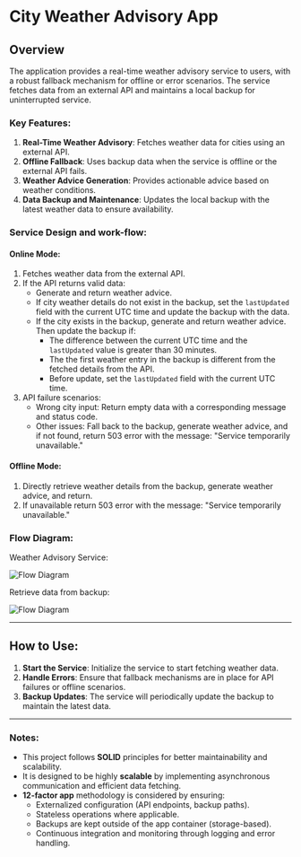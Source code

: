 # City Weather Advisory App

## Overview
The application provides a real-time weather advisory service to users, with a robust fallback mechanism for offline or error scenarios. The service fetches data from an external API and maintains a local backup for uninterrupted service.

### Key Features:
1. **Real-Time Weather Advisory**: Fetches weather data for cities using an external API.
2. **Offline Fallback**: Uses backup data when the service is offline or the external API fails.
3. **Weather Advice Generation**: Provides actionable advice based on weather conditions.
4. **Data Backup and Maintenance**: Updates the local backup with the latest weather data to ensure availability.

### Service Design and work-flow:

#### Online Mode:
1. Fetches weather data from the external API.
2. If the API returns valid data:
   - Generate and return weather advice. 
   - If city weather details do not exist in the backup, set the `lastUpdated` field with the current UTC time and update the backup with the data.
   - If the city exists in the backup, generate and return weather advice. Then update the backup if:
     - The difference between the current UTC time and the `lastUpdated` value is greater than 30 minutes.
     - The the first weather entry in the backup is different from the fetched details from the API.
     - Before update, set the `lastUpdated` field with the current UTC time.
3. API failure scenarios:
   - Wrong city input: Return empty data with a corresponding message and status code.
   - Other issues: Fall back to the backup, generate weather advice, and if not found, return 503 error with the message: "Service temporarily unavailable."

#### Offline Mode:
1. Directly retrieve weather details from the backup, generate weather advice, and return.
2. If unavailable return 503 error with the message: "Service temporarily unavailable."

### Flow Diagram:
Weather Advisory Service:

![Flow Diagram](https://mermaid.ink/img/pako:eNp9k0tz2jAUhf_KHS26AsZgzMOLZHiEQhJIJkA7rWGh2hfQ1JaoLJFSzH-vLENCZkoX9tjSd885upIOJBQREp-sJd1uYNZfcIBOMFVUqiWUyzfQDUYpPPGYcYSxYW-XOdLN57JvmGbQCwaowg18Rao2KKFPFYWVFAl0nkcX8ERkcB-8oJIMd3iBdWn4U28NmbM9a9o_GFNTDi-YbgVPEb7QmEW3xxzpv3vfBZ-Ro6QK3-w70Y6FuHwHc99BMKQ8ihFGfJcLWW150j4531nnUZ5QS_4vvfwZWWoYzLfRpWuxBmArk_iXZhIjWzGwdGbaqXQKPtSdegbPZ4vLEJBgmtI1Qhl6TO1hIhQMhObRKV2h9P_-AdzbFU91GBq1DB6utedK4YCyWEvM4PEc0XNcmKK0NTNMtkJSyeI9zDndGZj-iM_tK94PNub4ahNzZmiZSb7FjzRVULQyghtwHRgzrhWmIOTHA9VnqxVK5Ko4AxObdya1CfsUTFF9lHplagM9LfMCmM96MGMJwqfT_Hm3LDXBV-uwPC-ClEiCMqEsMtfiYEeJyZHggvjmM8IV1bFakAU_GpRqJaZ7HhJfmTAlIoVeb4i_onFq_rT16zNqrlfyNrql_LsQybkEI6aEHBf30F5HixD_QH4Tv9ZoVmperdlquY7X9qpOs0T2xC97XqvScJv1lus69Xbdqx5L5I9VrVUadbdWbVe9ttOseW3XO_4FWhFDqw?type=png)

Retrieve data from backup:

![Flow Diagram](https://mermaid.ink/img/pako:eNpNUk1z2jAQ_Ss7OvQEDBgTwId2mqRpOLSHpj00OIdFWmMV2_LIK1Jq-O9dG0jri9fr97FvpVZpZ0glauuxzuH7fVqBPM_rJ0bPLzAcvj93Pq6_EXtLewKDjJB5V8IG9S7UPQpu21UD2vIBXgk5Jw-GGG3RAO7lhZuCwFYXyofTWfW2ox5_UnOEu_WDLVhoLjA0jMXFaAieSie2NTYstXbeNAPYEdWgg_dUMbyDLHDwdP0NL__Lf3VHeOjGD74CrIDKWqZ0m1-kWYBn6F0fAh7Xn6kij0yCNKLXk66J0Oytpqv6Y0dZtTonvQObvZlrF2SmHKXKsdqSkbApr_5F_bT-UZvO4qp7XgpkVkK_Ws67SlZBpl_BxU4NVEm-RGvkuNqulyphl5SqREpDGYaCU5VWJ4FiYPd0qLRK2AcaKO_CNldJhkUjX6H3v7cox16-dWusnp0rrxQylp3_cr4f_TXpISpp1W-VTG6Wo_Esmsfz2TKO45vZQB1UMoyW0Wgxmc7H8zgaT2bx9DRQf3rRaDQZz8bxIoriqZAmi_j0F66szuY?type=png)


---

## How to Use:

1. **Start the Service**: Initialize the service to start fetching weather data.
2. **Handle Errors**: Ensure that fallback mechanisms are in place for API failures or offline scenarios.
3. **Backup Updates**: The service will periodically update the backup to maintain the latest data.

---

### Notes:
- This project follows **SOLID** principles for better maintainability and scalability.
- It is designed to be highly **scalable** by implementing asynchronous communication and efficient data fetching.
- **12-factor app** methodology is considered by ensuring:
  - Externalized configuration (API endpoints, backup paths).
  - Stateless operations where applicable.
  - Backups are kept outside of the app container (storage-based).
  - Continuous integration and monitoring through logging and error handling.
